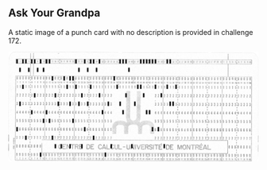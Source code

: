Ask Your Grandpa
----------------

A static image of a punch card with no description is provided in challenge 172.

![Punch Card](./data/card.jpg)
